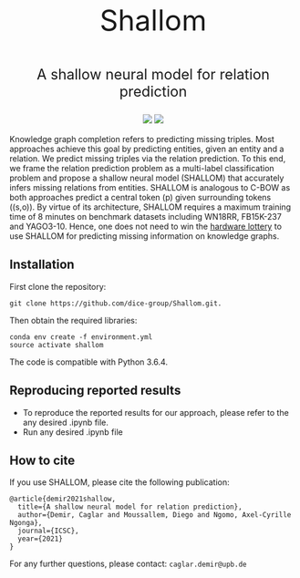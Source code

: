<p style="text-align: center;font-size:50px;"> Shallom</p>
<p style="text-align: center;font-size:25px;"> A shallow neural model for relation prediction</p>
<p style="text-align: center;font-size:15px;"> <a href="https://arxiv.org/pdf/2101.09090.pdf"><img src="http://img.shields.io/badge/Paper-PDF-blue.svg"></a> <a href="https://www.youtube.com/watch?v=LUDpdgdvTQg"><img src="http://img.shields.io/badge/Youtube-Video-red.svg"></a></p>

Knowledge graph completion refers to predicting missing triples. Most approaches achieve this goal by predicting entities, given an entity and a relation. 
We predict missing triples via the relation prediction. To this end, we frame the relation prediction problem as a multi-label classification problem and propose a shallow neural model (SHALLOM) that accurately infers missing relations from entities. 
SHALLOM is analogous to C-BOW as both approaches predict a central token (p) given surrounding tokens ((s,o)). 
By virtue of its architecture, SHALLOM requires a maximum training time of 8 minutes on benchmark datasets including WN18RR, FB15K-237 and YAGO3-10. 
Hence, one does not need to win the [hardware lottery](https://research.google/pubs/pub49502/) to use SHALLOM for predicting missing information on knowledge graphs. 

## Installation

First clone the repository:
```
git clone https://github.com/dice-group/Shallom.git.
```
Then obtain the required libraries:
```
conda env create -f environment.yml
source activate shallom
```
The code is compatible with Python 3.6.4.

## Reproducing reported results
- To reproduce the reported results for our approach, please refer to the any desired .ipynb file.
- Run any desired .ipynb file


## How to cite
If you use SHALLOM, please cite the following publication:
```
@article{demir2021shallow,
  title={A shallow neural model for relation prediction},
  author={Demir, Caglar and Moussallem, Diego and Ngomo, Axel-Cyrille Ngonga},
  journal={ICSC},
  year={2021}
}
```
For any further questions, please contact:  ```caglar.demir@upb.de```